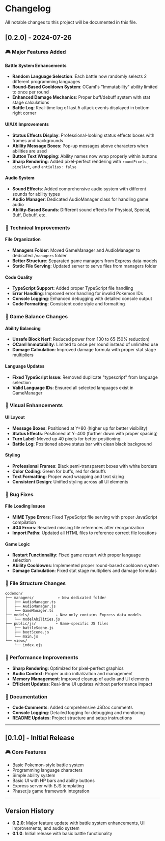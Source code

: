 # Changelog

All notable changes to this project will be documented in this file.

## [0.2.0] - 2024-07-26

### 🎮 **Major Features Added**

#### **Battle System Enhancements**
- **Random Language Selection**: Each battle now randomly selects 2 different programming languages
- **Round-Based Cooldown System**: OCaml's "Immutability" ability limited to once per round
- **Enhanced Damage Mechanics**: Proper buff/debuff system with stat stage calculations
- **Battle Log**: Real-time log of last 5 attack events displayed in bottom right corner

#### **UI/UX Improvements**
- **Status Effects Display**: Professional-looking status effects boxes with frames and backgrounds
- **Ability Message Boxes**: Pop-up messages above characters when abilities are used
- **Button Text Wrapping**: Ability names now wrap properly within buttons
- **Sharp Rendering**: Added pixel-perfect rendering with `roundPixels`, `pixelArt`, and `antialias: false`

#### **Audio System**
- **Sound Effects**: Added comprehensive audio system with different sounds for ability types
- **Audio Manager**: Dedicated AudioManager class for handling game audio
- **Ability-Based Sounds**: Different sound effects for Physical, Special, Buff, Debuff, etc.

### 🔧 **Technical Improvements**

#### **File Organization**
- **Managers Folder**: Moved GameManager and AudioManager to dedicated `/managers` folder
- **Better Structure**: Separated game managers from Express data models
- **Static File Serving**: Updated server to serve files from managers folder

#### **Code Quality**
- **TypeScript Support**: Added proper TypeScript file handling
- **Error Handling**: Improved error handling for invalid Pokemon IDs
- **Console Logging**: Enhanced debugging with detailed console output
- **Code Formatting**: Consistent code style and formatting

### 🎯 **Game Balance Changes**

#### **Ability Balancing**
- **Unsafe Block Nerf**: Reduced power from 130 to 65 (50% reduction)
- **OCaml Immutability**: Limited to once per round instead of unlimited use
- **Damage Calculation**: Improved damage formula with proper stat stage multipliers

#### **Language Updates**
- **Fixed TypeScript Issue**: Removed duplicate "typescript" from language selection
- **Valid Language IDs**: Ensured all selected languages exist in GameManager

### 🎨 **Visual Enhancements**

#### **UI Layout**
- **Message Boxes**: Positioned at Y=80 (higher up for better visibility)
- **Status Effects**: Positioned at Y=400 (further down with proper spacing)
- **Turn Label**: Moved up 40 pixels for better positioning
- **Battle Log**: Positioned above status bar with clean black background

#### **Styling**
- **Professional Frames**: Black semi-transparent boxes with white borders
- **Color Coding**: Green for buffs, red for debuffs
- **Text Formatting**: Proper word wrapping and text sizing
- **Consistent Design**: Unified styling across all UI elements

### 🐛 **Bug Fixes**

#### **File Loading Issues**
- **MIME Type Errors**: Fixed TypeScript file serving with proper JavaScript compilation
- **404 Errors**: Resolved missing file references after reorganization
- **Import Paths**: Updated all HTML files to reference correct file locations

#### **Game Logic**
- **Restart Functionality**: Fixed game restart with proper language selection
- **Ability Cooldowns**: Implemented proper round-based cooldown system
- **Damage Calculation**: Fixed stat stage multipliers and damage formulas

### 📁 **File Structure Changes**

```
codemon/
├── managers/           ← New dedicated folder
│   ├── AudioManager.ts
│   ├── AudioManager.js
│   └── GameManager.ts
├── models/            ← Now only contains Express data models
│   └── modelAbilities.js
├── public/js/         ← Game-specific JS files
│   ├── battleScene.js
│   ├── bootScene.js
│   └── main.js
└── views/
    └── index.ejs
```

### 🚀 **Performance Improvements**

- **Sharp Rendering**: Optimized for pixel-perfect graphics
- **Audio Context**: Proper audio initialization and management
- **Memory Management**: Improved cleanup of audio and UI elements
- **Efficient Updates**: Real-time UI updates without performance impact

### 📝 **Documentation**

- **Code Comments**: Added comprehensive JSDoc comments
- **Console Logging**: Detailed logging for debugging and monitoring
- **README Updates**: Project structure and setup instructions

---

## [0.1.0] - Initial Release

### 🎮 **Core Features**
- Basic Pokemon-style battle system
- Programming language characters
- Simple ability system
- Basic UI with HP bars and ability buttons
- Express server with EJS templating
- Phaser.js game framework integration

---

## Version History

- **0.2.0**: Major feature update with battle system enhancements, UI improvements, and audio system
- **0.1.0**: Initial release with basic battle functionality 